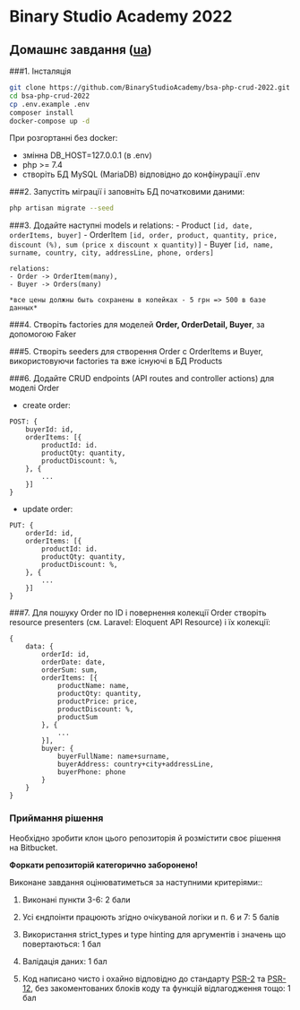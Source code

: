 # Binary Studio Academy 2022
## Домашнє завдання ([ua](README_UA.md))

###1. Інсталяція
```bash
git clone https://github.com/BinaryStudioAcademy/bsa-php-crud-2022.git
cd bsa-php-crud-2022
cp .env.example .env
composer install
docker-compose up -d
```
При розгортанні без docker:
 - змінна DB_HOST=127.0.0.1 (в .env)
 - php >= 7.4
 - створіть БД MySQL (MariaDB) відповідно до конфінурації .env

###2. Запустіть міграції і заповніть БД початковими даними:
```bash
php artisan migrate --seed
```
###3. Додайте наступні models и relations:
    - Product `[id, date, orderItems, buyer]`
    - OrderItem `[id, order, product, quantity, price, discount (%), sum (price x discount x quantity)]`
    - Buyer `[id, name, surname, country, city, addressLine, phone, orders]`
    
    relations:
    - Order -> OrderItem(many), 
    - Buyer -> Orders(many)
    
    *все цены должны быть сохранены в копейках - 5 грн => 500 в базе данных*

###4. Створіть factories для моделей **Order, OrderDetail, Buyer**, за допомогою Faker

###5. Створіть seeders для створення Order c OrderItems и Buyer, використовуючи factories та вже існуючі в БД Products

###6. Додайте CRUD endpoints (API routes and controller actions) для моделі Order

- create order:
```
POST: {
    buyerId: id,
    orderItems: [{
        productId: id.
        productQty: quantity,
        productDiscount: %,
    }, { 
        ...
    }]
}
```
- update order:
```
PUT: {
    orderId: id,
    orderItems: [{
        productId: id.
        productQty: quantity,
        productDiscount: %,
    }, { 
        ...
    }]
}
```

###7. Для пошуку Order по ID і повернення колекції Order створіть resource presenters (см. Laravel: Eloquent API Resource) і їх колекції: 
```
{ 
    data: {
        orderId: id,
        orderDate: date,
        orderSum: sum, 
        orderItems: [{
            productName: name,
            productQty: quantity,
            productPrice: price,
            productDiscount: %,
            productSum
        }, { 
            ... 
        }], 
        buyer: {
            buyerFullName: name+surname, 
            buyerAddress: country+city+addressLine,
            buyerPhone: phone
        }
    }
}
```

### Приймання рішення

Необхідно зробити клон цього репозиторія й розмістити своє рішення на Bitbucket.

__Форкати репозиторій категорично заборонено!__

Виконане завдання оцінюватиметься за наступними критеріями::

1) Виконані пункти 3-6: 2 бали

2) Усі єндпоінти працюють згідно очікуваной логіки и п. 6 и 7: 5 балів

3) Використання strict_types и type hinting для аргументів і значень що повертаються: 1 бал

4) Валідація даних: 1 бал

4) Код написано чисто і охайно відповідно до стандарту [PSR-2](https://www.php-fig.org/psr/psr-2/) та [PSR-12](https://www.php-fig.org/psr/psr-12/), без закоментованих блоків коду та функцій відлагодження тощо: 1 бал
